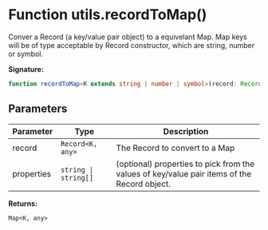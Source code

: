 
# Function utils.recordToMap()

Conver a Record (a key/value pair object) to a equivelant Map. Map keys will be of type acceptable by Record constructor, which are string, number or symbol.

<b>Signature:</b>

```typescript
function recordToMap<K extends string | number | symbol>(record: Record<K, any>, properties?: string | string[]): Map<K, any>;
```

## Parameters

|  Parameter | Type | Description |
|  --- | --- | --- |
|  record | `Record<K, any>` | The Record to convert to a Map |
|  properties | `string \| string[]` | (optional) properties to pick from the values of key/value pair items of the Record object. |

<b>Returns:</b>

`Map<K, any>`


